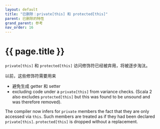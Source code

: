 ```yaml
---
layout: default
title: "已删除：private[this] 和 protected[this]"
parent: 已删除的特性
grand_parent: 参考
nav_order: 16
---
```


# {{ page.title }}

`private[this]` 和 `protected[this]` 访问修饰符已经被弃用，将被逐步淘汰。

以前，这些修饰符需要用来

 - 避免生成 getter 和 setter
 - excluding code under a `private[this]` from variance checks. (Scala 2 also excludes `protected[this]` but this was found to be unsound and was therefore removed).

The compiler now infers for `private` members the fact that they are only accessed via `this`. Such members are treated as if they had been declared `private[this]`. `protected[this]` is dropped without a replacement.

